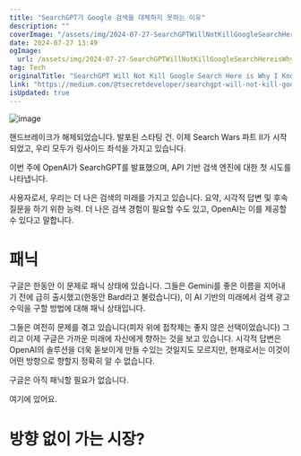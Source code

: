 ```yaml
---
title: "SearchGPT가 Google 검색을 대체하지 못하는 이유"
description: ""
coverImage: "/assets/img/2024-07-27-SearchGPTWillNotKillGoogleSearchHereisWhyIKnow_0.png"
date: 2024-07-27 13:49
ogImage:
  url: /assets/img/2024-07-27-SearchGPTWillNotKillGoogleSearchHereisWhyIKnow_0.png
tag: Tech
originalTitle: "SearchGPT Will Not Kill Google Search Here is Why I Know"
link: "https://medium.com/@tsecretdeveloper/searchgpt-will-not-kill-google-search-here-is-why-i-know-535b5a20c02e"
isUpdated: true
---
```


![image](/assets/img/2024-07-27-SearchGPTWillNotKillGoogleSearchHereisWhyIKnow_0.png)

핸드브레이크가 해제되었습니다. 발포된 스타팅 건. 이제 Search Wars 파트 II가 시작되었고, 우리 모두가 링사이드 좌석을 가지고 있습니다.

이번 주에 OpenAI가 SearchGPT를 발표했으며, API 기반 검색 엔진에 대한 첫 시도를 나타냅니다.

사용자로서, 우리는 더 나은 검색의 미래를 가지고 있습니다. 요약, 시각적 답변 및 후속 질문을 하기 위한 능력. 더 나은 검색 경험이 필요할 수도 있고, OpenAI는 이를 제공할 수 있다고 말합니다.

<div class="content-ad"></div>

# 패닉

구글은 한동안 이 문제로 패닉 상태에 있습니다. 그들은 Gemini를 좋은 이름을 지어내기 전에 급히 출시했고(한동안 Bard라고 불렀습니다), 이 AI 기반의 미래에서 검색 광고 수익을 구할 방법에 대해 패닉 상태입니다.

그들은 여전히 문제를 겪고 있습니다(피자 위에 접착제는 좋지 않은 선택이었습니다) 그리고 이제 구글은 가까운 미래에 자신에게 향하는 것을 보고 있습니다. 시각적 답변은 OpenAI의 솔루션을 더욱 돋보이게 만들 수있는 것일지도 모르지만, 현재로서는 이것이 어떤 방향으로 향할지 정확히 알 수 없습니다.

구글은 아직 패닉할 필요가 없습니다.

<div class="content-ad"></div>

여기에 있어요.

# 방향 없이 가는 시장?
